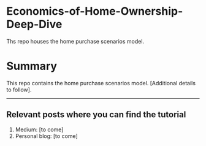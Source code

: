 # Economics-of-Home-Ownership-Deep-Dive
Ths repo houses the home purchase scenarios model.

# Summary
This repo contains the home purchase scenarios model. [Additional details to follow].

---

## Relevant posts where you can find the tutorial

1. Medium: [to come]
2. Personal blog:  [to come]
